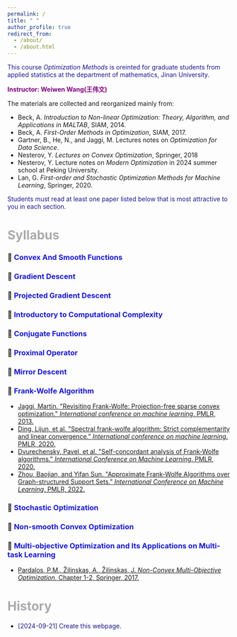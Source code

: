 ```yaml
---
permalink: /
title: " "
author_profile: true
redirect_from: 
  - /about/
  - /about.html
---
```

<span style="color: rgba(0,0,128,0.9);">This course *Optimization Methods* is oreinted for graduate students from applied statistics at the department of mathematics, Jinan University. </span>

 <a href="https://wangyuanhao.github.io" style="text-decoration:none;color:purple">**Instructor: Weiwen Wang(王伟文)**</a>

The materials are collected and reorganized mainly from:

* Beck, A. *Introduction to Non-linear Optimization: Theory, Algorithm, and Applications in MALTAB*, SIAM, 2014.
* Beck, A. *First-Order Methods in Optimization*, SIAM,  2017.
* Gartner, B., He, N., and Jaggi, M. Lectures notes on *Optimization for Data Science*.
* Nesterov, Y. *Lectures on Convex Optimization*, Springer, 2018
* Nesterov, Y. Lecture notes on *Modern Optimization* in 2024 summer school at Peking University.
* Lan, G. *First-order and Stochastic Optimization Methods for Machine Learning*, Springer, 2020.

<span style="color: rgba(0,0,128,0.9);">Students must read at least one paper listed below that is most attractive to you in each section. </span>

<span style="color: rgba(90,90, 90,0.5);">Syllabus</span>
======
### 🚩 <span style="color: rgba(0,0, 205,0.9);">Convex And Smooth Functions</span>

### 🚩 <span style="color: rgba(0,0, 205,0.9);">Gradient Descent</span>

### 🚩 <span style="color: rgba(0,0, 205,0.9);">Projected Gradient Descent</span>

### 🚩 <span style="color: rgba(0,0,205,0.9);">Introductory to Computational Complexity</span>

### 🚩 <span style="color: rgba(0,0,205,0.9);">Conjugate Functions</span>

### 🚩 <span style="color: rgba(0,0,205,0.9);">Proximal Operator</span>

### 🚩 <span style="color: rgba(0,0,205,0.9);">Mirror Descent</span>

### 🚩 <span style="color: rgba(0,0,205,0.9);">Frank-Wolfe Algorithm</span>

* [Jaggi, Martin. "Revisiting Frank-Wolfe: Projection-free sparse convex optimization." *International conference on machine learning*. PMLR, 2013.](http://proceedings.mlr.press/v28/jaggi13.pdf)
* [Ding, Lijun, et al. "Spectral frank-wolfe algorithm: Strict complementarity and linear convergence." *International conference on machine learning*. PMLR, 2020.](http://proceedings.mlr.press/v119/ding20a/ding20a.pdf)
* [Dvurechensky, Pavel, et al. "Self-concordant analysis of Frank-Wolfe algorithms." *International Conference on Machine Learning*. PMLR, 2020.](http://proceedings.mlr.press/v119/dvurechensky20a/dvurechensky20a.pdf)
* [Zhou, Baojian, and Yifan Sun. "Approximate Frank-Wolfe Algorithms over Graph-structured Support Sets." *International Conference on Machine Learning*. PMLR, 2022.](https://proceedings.mlr.press/v162/zhou22i/zhou22i.pdf)

### 🚩 <span style="color: rgba(0,0,205,0.9);">Stochastic Optimization</span>

### 🚩 <span style="color: rgba(0,0,205,0.9);">Non-smooth Convex Optimization</span>

### 🚩 <span style="color: rgba(0,0,205,0.9);">Multi-objective Optimization and Its Applications on Multi-task Learning</span>

* [Pardalos, P.M.,  Žilinskas, A.,  Žilinskas, J.  *Non-Convex Multi-Objective Optimization*, Chapter 1-2, Springer, 2017.](https://link.springer.com/book/10.1007/978-3-319-61007-8) 

<span style="color: rgba(90,90, 90,0.5);">History</span>
======
* <span style="color: rgba(0,0,128,0.9);">[2024-09-21] Create this webpage.</span>

  
